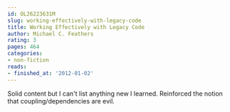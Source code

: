 ```yaml
---
id: OL26223631M
slug: working-effectively-with-legacy-code
title: Working Effectively with Legacy Code
author: Michael C. Feathers
rating: 3
pages: 464
categories:
- non-fiction
reads:
- finished_at: '2012-01-02'
---
```

Solid content but I can't list anything new I learned. Reinforced the notion that coupling/dependencies are evil.
